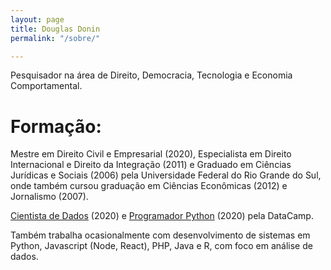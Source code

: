 ```yaml
---
layout: page
title: Douglas Donin
permalink: "/sobre/"

---
```

Pesquisador na área de Direito, Democracia, Tecnologia e Economia Comportamental.

# Formação:

Mestre em Direito Civil e Empresarial (2020), Especialista em Direito Internacional e Direito da Integração (2011) e Graduado em Ciências Jurídicas e Sociais (2006) pela Universidade Federal do Rio Grande do Sul, onde também cursou graduação em Ciências Econômicas (2012) e Jornalismo (2007).

[Cientista de Dados](https://www.datacamp.com/statement-of-accomplishment/track/511133166fbf7d9554ba76444758dc07c3fce784 "Certificado de Cientista de Dados com Python") (2020) e [Programador Python](https://www.datacamp.com/statement-of-accomplishment/track/796af99ebee43178905017c408c0897712111468 "Certificado de Programador Python") (2020) pela DataCamp.

Também trabalha ocasionalmente com desenvolvimento de sistemas em Python, Javascript (Node, React), PHP, Java e R, com foco em análise de dados.
